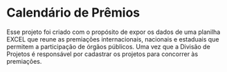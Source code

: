# Calendário de Prêmios

Esse projeto foi criado com o propósito de expor os dados de uma planilha EXCEL que reune as premiações internacionais, nacionais e estaduais que permitem a participação de órgãos públicos. Uma vez que a Divisão de Projetos é responsável por cadastrar os projetos para concorrer às premiações.
